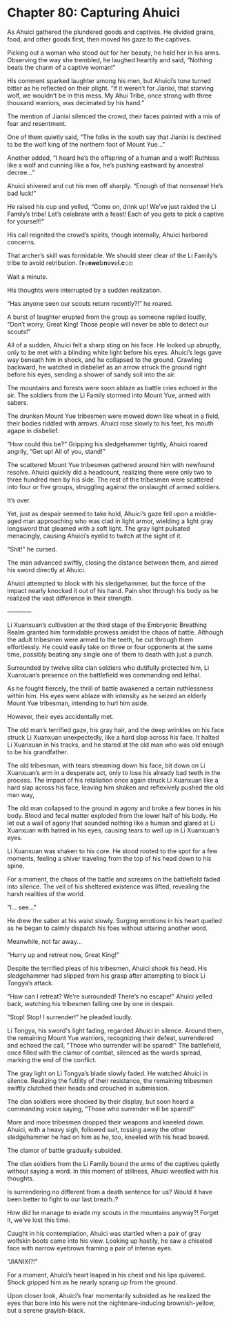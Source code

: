 # Chapter 80: Capturing Ahuici

As Ahuici gathered the plundered goods and captives. He divided grains, food, and other goods first, then moved his gaze to the captives.

Picking out a woman who stood out for her beauty, he held her in his arms. Observing the way she trembled, he laughed heartily and said, “Nothing beats the charm of a captive woman!”

His comment sparked laughter among his men, but Ahuici’s tone turned bitter as he reflected on their plight. “If it weren’t for Jianixi, that starving wolf, we wouldn’t be in this mess. My Ahui Tribe, once strong with three thousand warriors, was decimated by his hand.”

The mention of Jianixi silenced the crowd, their faces painted with a mix of fear and resentment.

One of them quietly said, “The folks in the south say that Jianixi is destined to be the wolf king of the northern foot of Mount Yue...”

Another added, “I heard he’s the offspring of a human and a wolf! Ruthless like a wolf and cunning like a fox, he’s pushing eastward by ancestral decree...”

Ahuici shivered and cut his men off sharply. “Enough of that nonsense! He’s bad luck!”

He raised his cup and yelled, “Come on, drink up! We’ve just raided the Li Family’s tribe! Let’s celebrate with a feast! Each of you gets to pick a captive for yourself!”

His call reignited the crowd’s spirits, though internally, Ahuici harbored concerns.

That archer’s skill was formidable. We should steer clear of the Li Family’s tribe to avoid retribution.
𝕗𝐫𝚎𝗲𝘄𝐞𝕓𝐧𝕠𝘃𝕖𝐥.𝐜𝚘𝚖

Wait a minute.

His thoughts were interrupted by a sudden realization.

“Has anyone seen our scouts return recently?!” he roared.

A burst of laughter erupted from the group as someone replied loudly, “Don’t worry, Great King! Those people will never be able to detect our scouts!”

All of a sudden, Ahuici felt a sharp sting on his face. He looked up abruptly, only to be met with a blinding white light before his eyes. Ahuici’s legs gave way beneath him in shock, and he collapsed to the ground. Crawling backward, he watched in disbelief as an arrow struck the ground right before his eyes, sending a shower of sandy soil into the air.

The mountains and forests were soon ablaze as battle cries echoed in the air. The soldiers from the Li Family stormed into Mount Yue, armed with sabers.

The drunken Mount Yue tribesmen were mowed down like wheat in a field, their bodies riddled with arrows. Ahuici rose slowly to his feet, his mouth agape in disbelief.

“How could this be?” Gripping his sledgehammer tightly, Ahuici roared angrily, “Get up! All of you, stand!”

The scattered Mount Yue tribesmen gathered around him with newfound resolve. Ahuici quickly did a headcount, realizing there were only two to three hundred men by his side. The rest of the tribesmen were scattered into four or five groups, struggling against the onslaught of armed soldiers.

It’s over.

Yet, just as despair seemed to take hold, Ahuici’s gaze fell upon a middle-aged man approaching who was clad in light armor, wielding a light gray longsword that gleamed with a soft light. The gray light pulsated menacingly, causing Ahuici’s eyelid to twitch at the sight of it.

“Shit!” he cursed.

The man advanced swiftly, closing the distance between them, and aimed his sword directly at Ahuici.

Ahuici attempted to block with his sledgehammer, but the force of the impact nearly knocked it out of his hand. Pain shot through his body as he realized the vast difference in their strength.

————

Li Xuanxuan’s cultivation at the third stage of the Embryonic Breathing Realm granted him formidable prowess amidst the chaos of battle. Although the adult tribesmen were armed to the teeth, he cut through them effortlessly. He could easily take on three or four opponents at the same time, possibly beating any single one of them to death with just a punch.

Surrounded by twelve elite clan soldiers who dutifully protected him, Li Xuanxuan’s presence on the battlefield was commanding and lethal.

As he fought fiercely, the thrill of battle awakened a certain ruthlessness within him. His eyes were ablaze with intensity as he seized an elderly Mount Yue tribesman, intending to hurl him aside.

However, their eyes accidentally met.

The old man’s terrified gaze, his gray hair, and the deep wrinkles on his face struck Li Xuanxuan unexpectedly, like a hard slap across his face. It halted Li Xuanxuan in his tracks, and he stared at the old man who was old enough to be his grandfather.

The old tribesman, with tears streaming down his face, bit down on Li Xuanxuan’s arm in a desperate act, only to lose his already bad teeth in the process. The impact of his retaliation once again struck Li Xuanxuan like a hard slap across his face, leaving him shaken and reflexively pushed the old man way,

The old man collapsed to the ground in agony and broke a few bones in his body. Blood and fecal matter exploded from the lower half of his body. He let out a wail of agony that sounded nothing like a human and glared at Li Xuanxuan with hatred in his eyes, causing tears to well up in Li Xuanxuan’s eyes.

Li Xuanxuan was shaken to his core. He stood rooted to the spot for a few moments, feeling a shiver traveling from the top of his head down to his spine.

For a moment, the chaos of the battle and screams on the battlefield faded into silence. The veil of his sheltered existence was lifted, revealing the harsh realities of the world.

“I... see...”

He drew the saber at his waist slowly. Surging emotions in his heart quelled as he began to calmly dispatch his foes without uttering another word.

Meanwhile, not far away...

“Hurry up and retreat now, Great King!”

Despite the terrified pleas of his tribesmen, Ahuici shook his head. His sledgehammer had slipped from his grasp after attempting to block Li Tongya’s attack.

“How can I retreat? We’re surrounded! There’s no escape!” Ahuici yelled back, watching his tribesmen falling one by one in despair.

“Stop! Stop! I surrender!” he pleaded loudly.

Li Tongya, his sword's light fading, regarded Ahuici in silence. Around them, the remaining Mount Yue warriors, recognizing their defeat, surrendered and echoed the call, "Those who surrender will be spared!" The battlefield, once filled with the clamor of combat, silenced as the words spread, marking the end of the conflict.

The gray light on Li Tongya’s blade slowly faded. He watched Ahuici in silence. Realizing the futility of their resistance, the remaining tribesmen swiftly clutched their heads and crouched in submission.

The clan soldiers were shocked by their display, but soon heard a commanding voice saying, “Those who surrender will be spared!”

More and more tribesmen dropped their weapons and kneeled down. Ahuici, with a heavy sigh, followed suit, tossing away the other sledgehammer he had on him as he, too, kneeled with his head bowed.

The clamor of battle gradually subsided.

The clan soldiers from the Li Family bound the arms of the captives quietly without saying a word. In this moment of stillness, Ahuici wrestled with his thoughts.

Is surrendering no different from a death sentence for us? Would it have been better to fight to our last breath..?

How did he manage to evade my scouts in the mountains anyway?! Forget it, we’ve lost this time.

Caught in his contemplation, Ahuici was startled when a pair of gray wolfskin boots came into his view. Looking up hastily, he saw a chiseled face with narrow eyebrows framing a pair of intense eyes.

“JIANIXI?!”

For a moment, Ahuici’s heart leaped in his chest and his lips quivered. Shock gripped him as he nearly sprang up from the ground.

Upon closer look, Ahuici’s fear momentarily subsided as he realized the eyes that bore into his were not the nightmare-inducing brownish-yellow, but a serene grayish-black.
